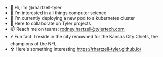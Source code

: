 - 👋 Hi, I’m @rhartzell-tyler
- 👀 I’m interested in all things computer science
- 🌱 I’m currently deploying a new pod to a kubernetes cluster
- 💞️ Here to collaborate on Tyler projects
- 📫 Reach me on teams: rodney.hartzell@tylertech.com
- ⚡ Fun fact: I reside in the city renowned for the Kansas City Chiefs, the champions of the NFL.
- ☢ Here's something interesting https://rhartzell-tyler.github.io/

<!---
rhartzell-tyler/rhartzell-tyler is a ✨ special ✨ repository because its `README.md` (this file) appears on your GitHub profile.
You can click the Preview link to take a look at your changes.
--->
